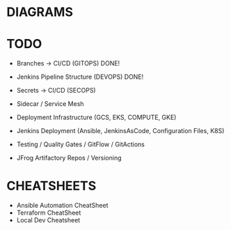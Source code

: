 # DIAGRAMS

# TODO
- Branches -> CI/CD (GITOPS) DONE!
- Jenkins Pipeline Structure (DEVOPS) DONE!

- Secrets -> CI/CD (SECOPS)
- Sidecar / Service Mesh

- Deployment Infrastructure (GCS, EKS, COMPUTE, GKE)
- Jenkins Deployment (Ansible, JenkinsAsCode, Configuration Files, K8S)

- Testing / Quality Gates / GitFlow / GitActions
- JFrog Artifactory Repos / Versioning

# CHEATSHEETS
- Ansible Automation CheatSheet
- Terraform CheatSheet
- Local Dev Cheatsheet